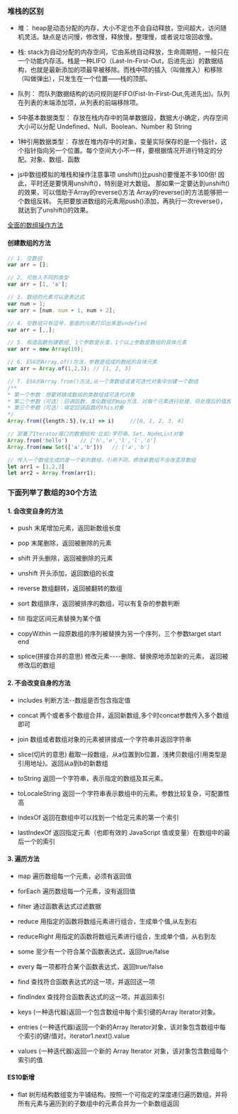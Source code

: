 ### 堆栈的区别

- 堆： heap是动态分配的内存，大小不定也不会自动释放，空间超大，访问随机灵活。缺点是访问慢，修改慢，释放慢，整理慢，或者说垃圾回收慢。

- 栈: stack为自动分配的内存空间，它由系统自动释放，生命周期短，一般只在一个功能内存活。栈是一种LIFO（Last-In-First-Out，后进先出）的数据结构，也就是最新添加的项最早被移除。而栈中项的插入（叫做推入）和移除（叫做弹出），只发生在一个位置——栈的顶部。

- 队列： 而队列数据结构的访问规则是FIFO(Fist-In-First-Out,先进先出)。队列在列表的末端添加项，从列表的前端移除项。

- 5中基本数据类型： 存放在栈内存中的简单数据段，数据大小确定，内存空间大小可以分配
    Undefined、Null、Boolean、Number 和 String

- 1种引用数据类型： 存放在堆内存中的对象，变量实际保存的是一个指针，这个指针指向另一个位置。每个空间大小不一样，要根据情况开进行特定的分配。对象、数组、函数

- js中数组模拟的堆栈和操作注意事项
unshift()比push()要慢差不多100倍!
因此，平时还是要慎用unshift()，特别是对大数组。
那如果一定要达到unshift()的效果，可以借助于Array的reverse()方法
Array的reverse()的方法能够把一个数组反转。
先把要放进数组的元素用push()添加，再执行一次reverse()，就达到了unshift()的效果。

[全面的数组操作方法](https://cfangxu-2.gitbook.io/front-end-basics/javascript/shu-ju-jie-gou-he-suan-fa/array)

#### 创建数组的方法

```javascript
// 1. 空数组
var arr = [];

// 2. 可放入不同的类型
var arr = [1, 'a'];

// 3. 数组的元素可以是表达式
var num = 1;
var arr = [num. num + 1, num + 2];

// 4. 空数组只有逗号，里面的元素打印出来是undefied
var arr = [,,];

// 5. 构造函数创建数组, 1个参数是长度，1个以上参数是数组的具体元素
var arr = new Array(10);

// 6. ES6的Array.of()方法，参数是组成的数组的具体元素
var arr = Array.of(1,2,3); // [1, 2, 3]

// 7. ES6的Array.from()方法,从一个类数组或者可迭代对象中创建一个数组
/**
* 第一个参数：想要转换成数组的类数组或可迭代对象
* 第二个参数（可选）：回调函数，类似数组的map方法，对每个元素进行处理，将处理后的值放入返回的数组。
* 第三个参数（可选）：绑定回调函数的this对象
*/
Array.from({length：5},(v,i) => i)     //[0, 1, 2, 3, 4]

// 部署了Iterator接口的数据结构 比如:字符串、Set、NodeList对象
Array.from('hello')    // ['h','e','l','l','o']
Array.from(new Set(['a','b']))   // ['a','b']

// 传入一个数组生成的是一个新的数组，引用不同，修改新数组不会改变原数组
let arr1 = [1,2,3]
let arr2 = Array.from(arr1);

```

### 下面列举了数组的30个方法

#### 1. 会改变自身的方法

- push 末尾增加元素，返回新数组长度

- pop 末尾删除，返回被删除的元素

- shift 开头删除，返回被删除的元素

- unshift 开头添加，返回数组的长度

- reverse 数组翻转，返回被翻转的数组

- sort  数组排序，返回被排序的数组，可以有复杂的参数判断

- fill 指定区间元素替换为某个值

- copyWithin 一段原数组的序列被替换为另一个序列，三个参数target start end

- splice(拼接合并的意思) 修改元素----删除、替换原地添加新的元素， 返回被修改后的数组

#### 2. 不会改变自身的方法

- includes 判断方法--数组是否包含指定值

- concat 两个或者多个数组合并，返回新数组,多个时concat参数传入多个数组即可

- join 数组或者数组对象的元素被拼接成一个字符串并返回字符串

- slice(切片的意思) 截取一段数组，从a位置到b位置，浅拷贝数组(引用类型是引用地址)。返回从a到b的新数组

- toString 返回一个字符串，表示指定的数组及其元素。

- toLocaleString 返回一个字符串表示数组中的元素。参数比较复杂，可配置性高

- indexOf 返回在数组中可以找到一个给定元素的第一个索引

- lastIndexOf 返回指定元素（也即有效的 JavaScript 值或变量）在数组中的最后一个的索引

#### 3. 遍历方法

- map 遍历数组每一个元素，必须有返回值

- forEach 遍历数组每一个元素，没有返回值

- filter 通过函数表达式过滤数据

- reduce  用指定的函数将数组元素进行组合，生成单个值,从左到右

- reduceRight 用指定的函数将数组元素进行组合，生成单个值，从右到左

- some 至少有一个符合某个函数表达式，返回true/false

- every 每一项都符合某个函数表达式，返回true/false

- find 查找符合函数表达式的这一项，并返回这一项

- findIndex 查找符合函数表达式的这一项，并返回索引

- keys (一种迭代器)返回一个包含数组中每个索引键的Array Iterator对象。

- entries (一种迭代器)返回一个新的Array Iterator对象，该对象包含数组中每个索引的键/值对。iterator1.next().value

- values (一种迭代器)返回一个新的 Array Iterator 对象，该对象包含数组每个索引的值

#### ES10新增

- flat 树形结构数组变为平铺结构。按照一个可指定的深度递归遍历数组，并将所有元素与遍历到的子数组中的元素合并为一个新数组返回


